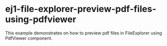 # ej1-file-explorer-preview-pdf-files-using-pdfviewer
This example demonstrates on how to preview pdf files in FileExplorer using PdfViewer component.
